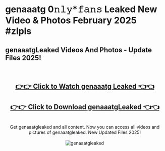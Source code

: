 # genaaatg 0𝚗𝚕𝚢*𝚏𝚊𝚗𝚜 Leaked New Video & Photos February 2025 #zlpls

<h2>genaaatgLeaked Videos And Photos - Update Files 2025!</h2>
<br>
<div align="center">
<h2><a href="https://mediaupload.pro?title=genaaatg&ref=11F" rel="nofollow">👉👉 Click to Watch genaaatg Leaked 👈👈</a></h2>
<h2><a href="https://mediaupload.pro?title=genaaatg&ref=11F" rel="nofollow">👉👉 Click to Download genaaatgLeaked 👈👈</a></h2>
<br>
Get genaaatgleaked and all content. Now you can access all videos and pictures of genaaatgleaked. New Updated Files 2025!
<br>
<br>
<a href="https://mediaupload.pro?title=genaaatg&ref=11F" rel="nofollow" data-target="animated-image.originalLink"><img src="https://i.ibb.co/Gkj2r4b/banner.png" alt="genaaatgleaked" style="max-width: 100%; display: inline-block;" data-target="animated-image.originalImage"></a>
</div>
<br>

